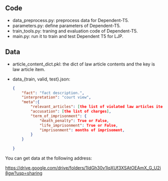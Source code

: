 ## Code

- data_preprocess.py: preprocess data for Dependent-T5.
- parameters.py: define parameters of Dependent-T5.
- train_tools.py: traning and evaluation code of Dependent-T5.
- main.py: run it to train and test Dependent T5 for LJP. 

## Data

- article_content_dict.pkl: the dict of law article contents and the key is law article item.

- data_{train, valid, test}.json: 

  ```json
  {
      "fact": "fact description.",
      "interpretation": "court view",
      "meta":{
          "relevant_articles": [the list of violated law articles items],
          "accusation": [the list of charges],
          "term_of_imprisonment": {
              "death_penalty": True or False,
              "life_imprisonment": True or False,
              "imprisonment": months of imprisoment,
          }
      }
      
  }
  ```

You can get data at the following address:

https://drive.google.com/drive/folders/1IdGh30v1lqXUf3XSAtOEAmX_G_U2i8gw?usp=sharing

